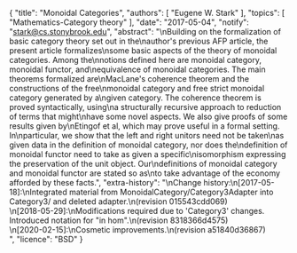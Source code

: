 {
    "title": "Monoidal Categories",
    "authors": [
        "Eugene W. Stark"
    ],
    "topics": [
        "Mathematics-Category theory"
    ],
    "date": "2017-05-04",
    "notify": "stark@cs.stonybrook.edu",
    "abstract": "\nBuilding on the formalization of basic category theory set out in the\nauthor's previous AFP article, the present article formalizes\nsome basic aspects of the theory of monoidal categories. Among the\nnotions defined here are monoidal category, monoidal functor, and\nequivalence of monoidal categories. The main theorems formalized are\nMacLane's coherence theorem and the constructions of the free\nmonoidal category and free strict monoidal category generated by a\ngiven category.  The coherence theorem is proved syntactically, using\na structurally recursive approach to reduction of terms that might\nhave some novel aspects. We also give proofs of some results given by\nEtingof et al, which may prove useful in a formal setting. In\nparticular, we show that the left and right unitors need not be taken\nas given data in the definition of monoidal category, nor does the\ndefinition of monoidal functor need to take as given a specific\nisomorphism expressing the preservation of the unit object. Our\ndefinitions of monoidal category and monoidal functor are stated so as\nto take advantage of the economy afforded by these facts.",
    "extra-history": "\nChange history:\n[2017-05-18]:\nIntegrated material from MonoidalCategory/Category3Adapter into Category3/ and deleted adapter.\n(revision 015543cdd069)<br>\n[2018-05-29]:\nModifications required due to 'Category3' changes.  Introduced notation for \"in hom\".\n(revision 8318366d4575)<br>\n[2020-02-15]:\nCosmetic improvements.\n(revision a51840d36867)<br>",
    "licence": "BSD"
}